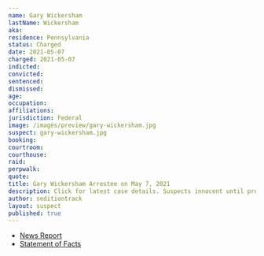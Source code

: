 ```yaml
---
name: Gary Wickersham
lastName: Wickersham
aka:
residence: Pennsylvania
status: Charged
date: 2021-05-07
charged: 2021-05-07
indicted:
convicted:
sentenced:
dismissed:
age:
occupation:
affiliations:
jurisdiction: Federal
image: /images/preview/gary-wickersham.jpg
suspect: gary-wickersham.jpg
booking:
courtroom:
courthouse:
raid:
perpwalk:
quote:
title: Gary Wickersham Arrestee on May 7, 2021
description: Click for latest case details. Suspects innocent until proven guilty.
author: seditiontrack
layout: suspect
published: true
---
```


- [News Report](https://www.thedailybeast.com/pennsylvania-man-gary-wickersham-arrested-in-capitol-riot-i-can-enter-the-capitol-because-i-pay-my-taxes)
- [Statement of Facts](https://extremism.gwu.edu/sites/g/files/zaxdzs2191/f/Gary%20Wickersham%20Statement%20of%20Facts.pdf)
